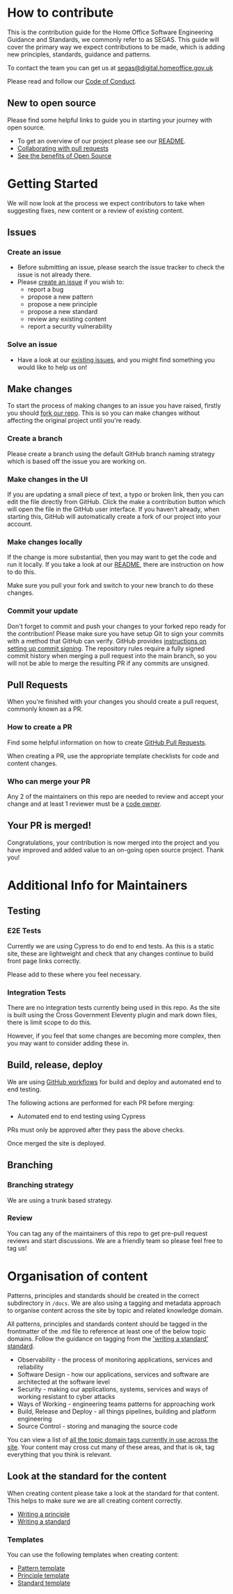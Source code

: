 # How to contribute

This is the contribution guide for the Home Office Software Engineering Guidance and Standards, we commonly refer to as SEGAS. This guide will cover the primary way we
expect contributions to be made, which is adding new principles, standards, guidance and patterns.

To contact the team you can get us at [segas@digital.homeoffice.gov.uk](mailto:segas@digital.homeoffice.gov.uk)

Please read and follow our [Code of Conduct](https://github.com/UKHomeOffice/engineering-guidance-and-standards/blob/main/CODE_OF_CONDUCT.md).

## New to open source

Please find some helpful links to guide you in starting your journey with open source.

- To get an overview of our project please see our [README](README.md).
- [Collaborating with pull requests](https://docs.github.com/en/github/collaborating-with-pull-requests)
- [See the benefits of Open Source](https://opensource.guide/)

# Getting Started

We will now look at the process we expect contributors to take when suggesting fixes, new content or a review of existing content.

## Issues

### Create an issue

- Before submitting an issue, please search the issue tracker to check the issue is not already there.
- Please [create an issue](https://github.com/UKHomeOffice/engineering-guidance-and-standards/issues/new/choose) if you wish to:
  - report a bug
  - propose a new pattern
  - propose a new principle
  - propose a new standard
  - review any existing content
  - report a security vulnerability

### Solve an issue

- Have a look at our [existing issues](https://github.com/UKHomeOffice/engineering-guidance-and-standards/issues), and you might find something you would like to help us on!

## Make changes

To start the process of making changes to an issue you have raised, firstly you should [fork our repo](https://github.com/UKHomeOffice/engineering-guidance-and-standards/fork). This is so you can make changes without affecting the original project until you're ready.

### Create a branch

Please create a branch using the default GitHub branch naming strategy which is based off the issue you are working on.

### Make changes in the UI

If you are updating a small piece of text, a typo or broken link, then you can edit the file directly from GitHub.  Click the make a contribution button which will open the file in the GitHub user interface.  If you haven't already, when starting this, GitHub will automatically create a fork of our project into your account.

### Make changes locally

If the change is more substantial, then you may want to get the code and run it locally.  If you take a look at our [README](README.md), there are instruction on how to do this.

Make sure you pull your fork and switch to your new branch to do these changes.

### Commit your update

Don't forget to commit and push your changes to your forked repo ready for the contribution! Please make sure you have setup Git to sign your commits with a method that GitHub can verify. GitHub provides [instructions on setting up commit signing](https://docs.github.com/en/authentication/managing-commit-signature-verification). The repository rules require a fully signed commit history when merging a pull request into the main branch, so you will not be able to merge the resulting PR if any commits are unsigned.

## Pull Requests

When you're finished with your changes you should create a pull request, commonly known as a PR.

### How to create a PR

Find some helpful information on how to create [GitHub Pull Requests](https://docs.github.com/en/pull-requests/collaborating-with-pull-requests/proposing-changes-to-your-work-with-pull-requests/creating-a-pull-request).

When creating a PR, use the appropriate template checklists for code and content changes.

### Who can merge your PR

Any 2 of the maintainers on this repo are needed to review and accept your change and at least 1 reviewer must be a [code owner](https://github.com/UKHomeOffice/engineering-guidance-and-standards/blob/main/CODEOWNERS).

## Your PR is merged!

Congratulations, your contribution is now merged into the project and you have improved and added value to an on-going open source project.  Thank you!

# Additional Info for Maintainers

## Testing

### E2E Tests

Currently we are using Cypress to do end to end tests. As this is a static site, these are lightweight and check that any changes continue to build front page links correctly.

Please add to these where you feel necessary.

### Integration Tests

There are no integration tests currently being used in this repo.  As the site is built using the Cross Government Eleventy plugin and mark down files, there is limit scope to do this.  

However, if you feel that some changes are becoming more complex, then you may want to consider adding these in.

## Build, release, deploy

We are using [GitHub workflows](https://github.com/UKHomeOffice/engineering-guidance-and-standards/tree/main/.github/workflows) for build and deploy and automated end to end testing.

The following actions are performed for each PR before merging:

- Automated end to end testing using Cypress

PRs must only be approved after they pass the above checks.

Once merged the site is deployed.

## Branching

### Branching strategy

We are using a trunk based strategy.

### Review

You can tag any of the maintainers of this repo to get pre-pull request reviews and start discussions.  We are a friendly team so please feel free to tag us!

# Organisation of content

Patterns, principles and standards should be created in the correct subdirectory in `/docs`. We are also using a tagging and metadata approach to organise content across the site by topic and related knowledge domain.

All patterns, principles and standards content should be tagged in the frontmatter of the .md file to reference at least one of the below topic domains. Follow the guidance on tagging from the ['writing a standard' standard](https://engineering.homeoffice.gov.uk/standards/writing-a-standard/#a-standard-must-have-tags).

- Observability - the process of monitoring applications, services and reliability
- Software Design - how our applications, services and software are architected at the software level
- Security - making our applications, systems, services and ways of working resistant to cyber attacks
- Ways of Working - engineering teams patterns for approaching work
- Build, Release and Deploy - all things pipelines, building and platform engineering
- Source Control - storing and managing the source code

You can view a list of [all the topic domain tags currently in use across the site](https://engineering.homeoffice.gov.uk/tags/). Your content may cross cut many of these areas, and that is ok, tag everything that you think is relevant.

## Look at the standard for the content

When creating content please take a look at the standard for that content. This helps to make sure we are all creating content correctly.

- [Writing a principle](https://engineering.homeoffice.gov.uk/standards/writing-a-principle/)
- [Writing a standard](https://engineering.homeoffice.gov.uk/standards/writing-a-standard/)

### Templates

You can use the following templates when creating content:
- [Pattern template](https://github.com/UKHomeOffice/engineering-guidance-and-standards/blob/main/docs/patterns/pattern.template.md)
- [Principle template](https://github.com/UKHomeOffice/engineering-guidance-and-standards/blob/main/docs/principles/principle.template.md)
- [Standard template](https://github.com/UKHomeOffice/engineering-guidance-and-standards/blob/main/docs/standards/standard.template.md)
